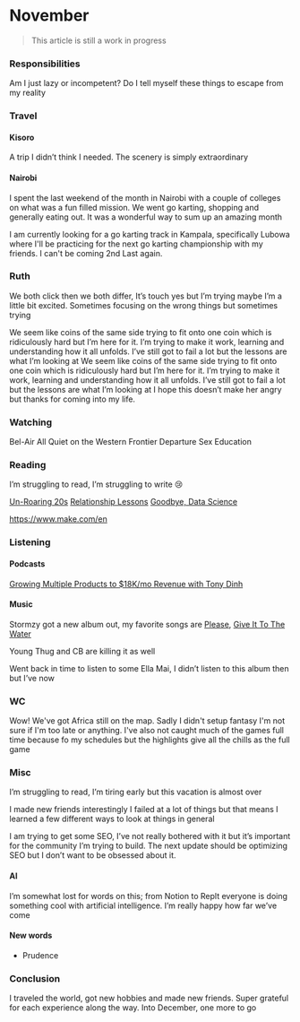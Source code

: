 # November 

> This article is still a work in progress

### Responsibilities 
Am I just lazy or incompetent? Do I tell myself these things to escape from my reality 

### Travel

#### Kisoro
A trip I didn’t think I needed. The scenery is simply extraordinary 

#### Nairobi 
I spent the last weekend of the month in Nairobi with a couple of colleges on what was a fun filled mission. We went go karting, shopping and generally eating out. It was a wonderful way to sum up an amazing month

I am currently looking for a go karting track in Kampala, specifically Lubowa where I'll be practicing for the next go karting championship with my friends. I can't be coming 2nd Last again.

### Ruth

We both click then we both differ,
It’s touch yes but I’m trying maybe I’m a little bit excited. Sometimes focusing on the wrong things but sometimes trying 

We seem like coins of the same side trying to fit onto one coin which is ridiculously hard but I’m here for it. I’m trying to make it work, learning and understanding how it all unfolds. I’ve still got to fail a lot but the lessons are what I’m looking at 
We seem like coins of the same side trying to fit onto one coin which is ridiculously hard but I’m here for it. I’m trying to make it work, learning and understanding how it all unfolds. I’ve still got to fail a lot but the lessons are what I’m looking at 
I hope this doesn’t make her angry but thanks for coming into my life.

### Watching
Bel-Air
All Quiet on the Western Frontier 
Departure
Sex Education

### Reading
I’m struggling to read, I’m struggling to write 😢

[Un-Roaring 20s](https://medium.com/@ingridnaiga/un-roaring-20s-1afca90b0b95)
[Relationship Lessons](https://karthis.blog/relationship-lessons/)
[Goodbye, Data Science](https://ryxcommar.com/2022/11/27/goodbye-data-science/)

https://www.make.com/en

### Listening 

#### Podcasts 

[Growing Multiple Products to $18K/mo Revenue with Tony Dinh]()

#### Music
Stormzy got a new album out, my favorite songs are [Please](), [Give It To The Water]()

Young Thug and CB are killing it as well

Went back in time to listen to some Ella Mai, I didn’t listen to this album then but I’ve now 

### WC 
Wow! We've got Africa still on the map. Sadly I didn't setup fantasy I'm not sure if I'm too late or anything. I've also not caught much of the games full time because fo my schedules but the highlights give all the chills as the full game

### Misc
I’m struggling to read, I’m tiring early but this vacation is almost over

I made new friends interestingly I failed at a lot of things but that means I learned a few different ways to look at things in general

I am trying to get some SEO, I’ve not really bothered with it but it’s important for the community I’m trying to build. The next update should be optimizing SEO but I don’t want to be obsessed about it.

#### AI
I’m somewhat lost for words on this; from Notion to Replt everyone is doing something cool with artificial intelligence. I’m really happy how far we’ve come

#### New words 
- Prudence

### Conclusion 
I traveled the world, got new hobbies and made new friends. Super grateful for each experience along the way. Into December, one more to go 
